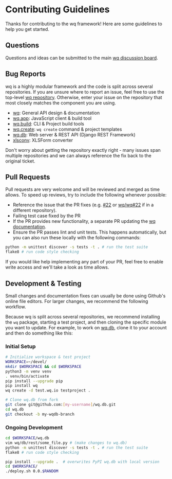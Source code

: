 # Contributing Guidelines

Thanks for contributing to the wq framework!  Here are some guidelines to help you get started.

## Questions

Questions and ideas can be submitted to the main [wq discussion board](https://github.com/wq/wq/discussions).

## Bug Reports

wq is a highly modular framework and the code is split across several repositories.  If you are unsure where to report an issue, feel free to use the top-level [wq repository](https://github.com/wq/wq/issues).  Otherwise, enter your issue on the repository that most closely matches the component you are using.

 * [wq](https://github.com/wq/wq/issues): General API design & documentation
 * [wq.app](https://github.com/wq/wq.app/issues): JavaScript client & build tool
 * [wq.build](https://github.com/wq/wq.build/issues): CLI & Project build tools
 * [wq.create](https://github.com/wq/wq.create/issues): `wq create` command & project templates
 * [wq.db](https://github.com/wq/wq.db/issues): Web server & REST API (Django REST Framework)
 * [xlsconv](https://github.com/wq/xlsform-converter/issues): XLSForm converter

Don't worry about getting the repository exactly right - many issues span multiple repositories and we can always reference the fix back to the original ticket.

## Pull Requests

Pull requests are very welcome and will be reviewed and merged as time allows.  To speed up reviews, try to include the following whenever possible:
 * Reference the issue that the PR fixes (e.g. [#22](https://github.com/wq/wq/issues/22) or [wq/wq#22](https://github.com/wq/wq/issues/22) if in a different repository).
 * Failing test case fixed by the PR
 * If the PR provides new functionality, a separate PR updating the [wq documentation](https://github.com/wq/wq/tree/main/docs).
 * Ensure the PR passes lint and unit tests.  This happens automatically, but you can also run these locally with the following commands:
 
```bash 
python -m unittest discover -s tests -t . # run the test suite
flake8 # run code style checking
```

If you would like help implementing any part of your PR, feel free to enable write access and we'll take a look as time allows.
 
## Development & Testing

Small changes and documentation fixes can usually be done using Github's online file editors.  For larger changes, we recommend the following workflow.

Because wq is split across several repositories, we recommend installing the `wq` package, starting a test project, and then cloning the specific module you want to update.  For example, to work on [wq.db](https://github.com/wq/wq.db), clone it to your account and then do something like this:

### Initial Setup
```bash
# Initialize workspace & test project
WORKSPACE=~/devel/
mkdir $WORKSPACE && cd $WORKSPACE
python3 -m venv venv
. venv/bin/activate
pip install --upgrade pip
pip install wq
wq create -d test.wq.io testproject .

# Clone wq.db from fork
git clone git@github.com:[my-username]/wq.db.git
cd wq.db
git checkout -b my-wqdb-branch
```

### Ongoing Development
```bash
cd $WORKSPACE/wq.db
vim wq/db/rest/some_file.py # (make changes to wq.db)
python -m unittest discover -s tests -t . # run the test suite
flake8 # run code style checking

pip install --upgrade .  # overwrites PyPI wq.db with local version
cd $WORKSPACE/
./deploy.sh 0.0.$RANDOM
```
